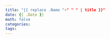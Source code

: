 ```yaml
---
title: "{{ replace .Name "-" " " | title }}"
date: {{ .Date }}
math: false
categories: 
tags: 
---
```


